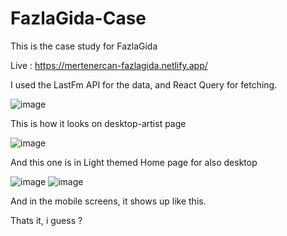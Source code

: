 # FazlaGida-Case

This is the case study for FazlaGida

Live : https://mertenercan-fazlagida.netlify.app/



 I used the LastFm API for the data, and React Query for fetching.

![image](https://user-images.githubusercontent.com/79616834/194466765-6099963c-32b6-46ec-862d-978b73786143.png)


This is how it looks on desktop-artist page



![image](https://user-images.githubusercontent.com/79616834/194466810-39056d67-d28c-4c6d-9ed3-9b3ccb9e57e2.png)


And this one is in Light themed Home page for also desktop

![image](https://user-images.githubusercontent.com/79616834/194466918-55a8df77-3369-41be-bc21-86bd6f75c366.png) ![image](https://user-images.githubusercontent.com/79616834/194467538-79651f14-e9b0-4c2f-90c9-2485e1ab3bef.png)

And in the mobile screens, it shows up like this.

Thats it, i guess ?
